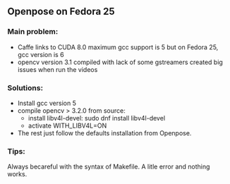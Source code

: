 ## Openpose on Fedora 25

### Main problem: 
   - Caffe links to CUDA 8.0 maximum gcc support is 5 but on Fedora 25, gcc version is 6
   - opencv version 3.1 compiled with lack of some gstreamers created big issues when run the videos
### Solutions:
   - Install gcc version 5
   - compile opencv > 3.2.0 from source:
      + install libv4l-devel:
        sudo dnf install libv4l-devel
      + activate WITH_LIBV4L=ON
   - The rest just follow the defaults installation from Openpose.
   
   
### Tips:
Always becareful with the syntax of Makefile. A litle error and nothing works.
